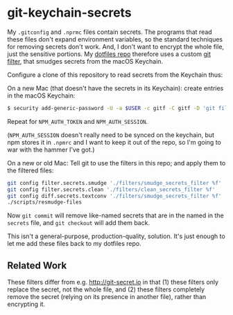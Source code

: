 # git-keychain-secrets

My `.gitconfig` and `.nprmc` files contain secrets. The programs that read these files don't expand environment variables, so the standard techniques for removing secrets don't work. And, I don't want to encrypt the whole file, just the sensitive portions. My [dotfiles repo](https://github.com/osteele/dotfiles) therefore uses a custom [git filter](https://git-scm.com/book/en/v2/Customizing-Git-Git-Attributes), that smudges secrets from the macOS Keychain.

Configure a clone of this repository to read secrets from the Keychain thus:

On a new Mac (that doesn't have the secrets in its Keychain): create entries in the macOS Keychain:

```bash
$ security add-generic-password -U -a $USER -c gitf -C gitf -D 'git filter secret' -l GITHUB_ACCESS_TOKEN  -w …
```

Repeat for `NPM_AUTH_TOKEN` and `NPM_AUTH_SESSION`.

(`NPM_AUTH_SESSION` doesn't really need to be synced on the keychain, but npm stores it in `.npmrc` and I want to keep it out of the repo, so I'm going to war with the hammer I've got.)

On a new or old Mac: Tell git to use the filters in this repo; and apply them to the filtered files:

```bash
git config filter.secrets.smudge './filters/smudge_secrets_filter %f'
git config filter.secrets.clean './filters/clean_secrets_filter %f'
git config diff.secrets.textconv './filters/smudge_secrets_filter %f'
./scripts/resmudge-files
```

Now `git commit` will remove like-named secrets that are in the named in the `secrets` file, and `git checkout` will add them back.

This isn't a general-purpose, production-quality, solution.
It's just enough to let me add these files back to my dotfiles repo.

## Related Work

These filters differ from e.g. <http://git-secret.io> in that (1) these filters only replace the secret, not the whole file, and (2) these filters completely remove the secret (relying on its presence in another file), rather than encrypting it.